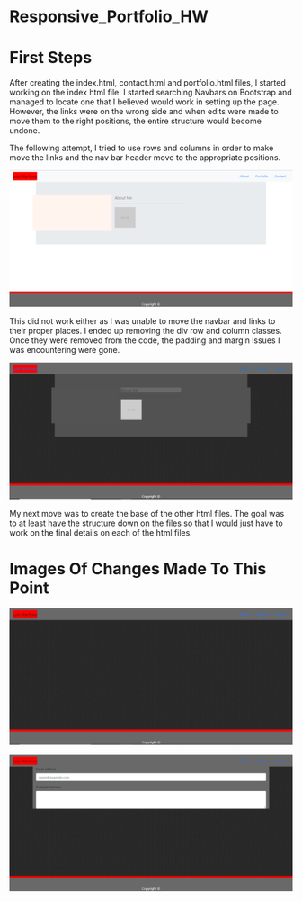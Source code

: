 # Responsive_Portfolio_HW


# First Steps

After creating the index.html, contact.html and portfolio.html files, I started working on the index html file. I started searching Navbars on Bootstrap and managed to locate one that I believed would work in setting up the page. However, the links were on the wrong side and when edits were made to move them to the right positions, the entire structure would become undone.

The following attempt, I tried to use rows and columns in order to make move the links and the nav bar header move to the appropriate positions.

![Responsive_Portfolio_HW_Index_First_Stage.PNG](images/Responsive_Portfolio_HW_Index_First_Stage.PNG)

This did not work either as I was unable to move the navbar and links to their proper places. I ended up removing the div row and column classes. Once they were removed from the code, the padding and margin issues I was encountering were gone.

![Responsive_Portfolio_HW_Index_Second_Stage.PNG](images/Responsive_Portfolio_HW_Index_Second_Stage.PNG)

My next move was to create the base of the other html files. The goal was to at least have the structure down on the files so that I would just have to work on the final details on each of the html files.

# Images Of Changes Made To This Point

![Responsive_Portfolio_HW_Portfolio_First_Stage.PNG](images/Responsive_Portfolio_HW_Portfolio_First_Stage.PNG)

![Responsive_Portfolio_HW_Contact_First_Stage.PNG](images/Responsive_Portfolio_HW_Contact_First_Stage.PNG)
